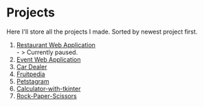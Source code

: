 # Projects
Here I'll store all the projects I made.
Sorted by newest project first.

1. [Restaurant Web Application](https://github.com/vKochanov78/RestaurantWebApp) <br /> - > Currently paused.
2. [Event Web Application](https://github.com/vKochanov78/EventApp) <br />
3. [Car Dealer](https://github.com/vKochanov78/Car-Dealer-Website) <br />
4. [Fruitpedia](https://github.com/vKochanov78/FruitpediaWebApp) <br />
5. [Petstagram](https://github.com/vKochanov78/Petstagram) <br />
6. [Calculator-with-tkinter](https://github.com/vKochanov78/Simple_Calculator-with-tkinter) <br />
7. [Rock-Paper-Scissors](https://github.com/vKochanov78/Rock-Paper-Scissors_simple_project) <br />
